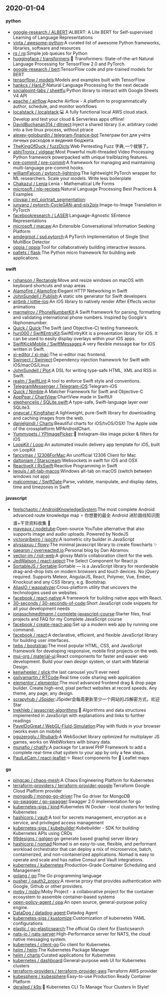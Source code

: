 ## 2020-01-04

#### python
* [google-research / ALBERT](https://github.com/google-research/ALBERT):ALBERT: A Lite BERT for Self-supervised Learning of Language Representations
* [vinta / awesome-python](https://github.com/vinta/awesome-python):A curated list of awesome Python frameworks, libraries, software and resources
* [rq / rq](https://github.com/rq/rq):Simple job queues for Python
* [huggingface / transformers](https://github.com/huggingface/transformers):🤗
Transformers: State-of-the-art Natural Language Processing for TensorFlow 2.0 and PyTorch.
* [google-research / bert](https://github.com/google-research/bert):TensorFlow code and pre-trained models for BERT
* [tensorflow / models](https://github.com/tensorflow/models):Models and examples built with TensorFlow
* [hankcs / HanLP](https://github.com/hankcs/HanLP):Natural Language Processing for the next decade
* [socialpoint-labs / sheetfu](https://github.com/socialpoint-labs/sheetfu):Python library to interact with Google Sheets V4 API
* [apache / airflow](https://github.com/apache/airflow):Apache Airflow - A platform to programmatically author, schedule, and monitor workflows
* [localstack / localstack](https://github.com/localstack/localstack):💻
A fully functional local AWS cloud stack. Develop and test your cloud & Serverless apps offline!
* [DavidBuchanan314 / dlinject](https://github.com/DavidBuchanan314/dlinject):Inject a shared library (i.e. arbitrary code) into a live linux process, without ptrace
* [alexey-goloburdin / telegram-finance-bot](https://github.com/alexey-goloburdin/telegram-finance-bot):Телеграм бот для учёта личных расходов и ведения бюджета
* [TheKingOfDuck / fuzzDicts](https://github.com/TheKingOfDuck/fuzzDicts):Web Pentesting Fuzz 字典,一个就够了。
* [abhiTronix / vidgear](https://github.com/abhiTronix/vidgear):Most Powerful multi-threaded Video Processing Python framework powerpacked with unique trailblazing features.
* [pre-commit / pre-commit](https://github.com/pre-commit/pre-commit):A framework for managing and maintaining multi-language pre-commit hooks.
* [williamFalcon / pytorch-lightning](https://github.com/williamFalcon/pytorch-lightning):The lightweight PyTorch wrapper for ML researchers. Scale your models. Write less boilerplate
* [Chakazul / Lenia](https://github.com/Chakazul/Lenia):Lenia - Mathematical Life Forms
* [microsoft / nlp-recipes](https://github.com/microsoft/nlp-recipes):Natural Language Processing Best Practices & Examples
* [clovaai / ext_portrait_segmentation](https://github.com/clovaai/ext_portrait_segmentation):
* [junyanz / pytorch-CycleGAN-and-pix2pix](https://github.com/junyanz/pytorch-CycleGAN-and-pix2pix):Image-to-Image Translation in PyTorch
* [facebookresearch / LASER](https://github.com/facebookresearch/LASER):Language-Agnostic SEntence Representations
* [microsoft / macaw](https://github.com/microsoft/macaw):An Extensible Conversational Information Seeking Platform
* [amdegroot / ssd.pytorch](https://github.com/amdegroot/ssd.pytorch):A PyTorch Implementation of Single Shot MultiBox Detector
* [oppia / oppia](https://github.com/oppia/oppia):Tool for collaboratively building interactive lessons.
* [pallets / flask](https://github.com/pallets/flask):The Python micro framework for building web applications.

#### swift
* [rxhanson / Rectangle](https://github.com/rxhanson/Rectangle):Move and resize windows on macOS with keyboard shortcuts and snap areas
* [Alamofire / Alamofire](https://github.com/Alamofire/Alamofire):Elegant HTTP Networking in Swift
* [JohnSundell / Publish](https://github.com/JohnSundell/Publish):A static site generator for Swift developers
* [airbnb / lottie-ios](https://github.com/airbnb/lottie-ios):An iOS library to natively render After Effects vector animations
* [marmelroy / PhoneNumberKit](https://github.com/marmelroy/PhoneNumberKit):A Swift framework for parsing, formatting and validating international phone numbers. Inspired by Google's libphonenumber.
* [Quick / Quick](https://github.com/Quick/Quick):The Swift (and Objective-C) testing framework.
* [huri000 / SwiftEntryKit](https://github.com/huri000/SwiftEntryKit):SwiftEntryKit is a presentation library for iOS. It can be used to easily display overlays within your iOS apps.
* [SwiftKickMobile / SwiftMessages](https://github.com/SwiftKickMobile/SwiftMessages):A very flexible message bar for iOS written in Swift.
* [xi-editor / xi-mac](https://github.com/xi-editor/xi-mac):The xi-editor mac frontend.
* [Swinject / Swinject](https://github.com/Swinject/Swinject):Dependency injection framework for Swift with iOS/macOS/Linux
* [JohnSundell / Plot](https://github.com/JohnSundell/Plot):A DSL for writing type-safe HTML, XML and RSS in Swift.
* [realm / SwiftLint](https://github.com/realm/SwiftLint):A tool to enforce Swift style and conventions.
* [TelegramMessenger / Telegram-iOS](https://github.com/TelegramMessenger/Telegram-iOS):Telegram-iOS
* [Quick / Nimble](https://github.com/Quick/Nimble):A Matcher Framework for Swift and Objective-C
* [AppPear / ChartView](https://github.com/AppPear/ChartView):ChartView made in SwiftUI
* [stephencelis / SQLite.swift](https://github.com/stephencelis/SQLite.swift):A type-safe, Swift-language layer over SQLite3.
* [onevcat / Kingfisher](https://github.com/onevcat/Kingfisher):A lightweight, pure-Swift library for downloading and caching images from the web.
* [danielgindi / Charts](https://github.com/danielgindi/Charts):Beautiful charts for iOS/tvOS/OSX! The Apple side of the crossplatform MPAndroidChart.
* [Yummypets / YPImagePicker](https://github.com/Yummypets/YPImagePicker):📸
Instagram-like image picker & filters for iOS
* [LoopKit / Loop](https://github.com/LoopKit/Loop):An automated insulin delivery app template for iOS, built on LoopKit
* [fancymax / 12306ForMac](https://github.com/fancymax/12306ForMac):An unofficial 12306 Client for Mac
* [daltoniam / Starscream](https://github.com/daltoniam/Starscream):Websockets in swift for iOS and OSX
* [ReactiveX / RxSwift](https://github.com/ReactiveX/RxSwift):Reactive Programming in Swift
* [lwouis / alt-tab-macos](https://github.com/lwouis/alt-tab-macos):Windows alt-tab on macOS (switch between windows not app)
* [malcommac / SwiftDate](https://github.com/malcommac/SwiftDate):Parse, validate, manipulate, and display dates, time and timezones in Swift

#### javascript
* [feelschaotic / AndroidKnowledgeSystem](https://github.com/feelschaotic/AndroidKnowledgeSystem):The most complete Android advanced route knowledge map
⭐️
你想要的最全 Android 进阶路线知识图谱+干货资料收集
🚀
* [mayeaux / nodetube](https://github.com/mayeaux/nodetube):Open-source YouTube alternative that also supports image and audio uploads. Powered by NodeJS
* [victorqribeiro / isocity](https://github.com/victorqribeiro/isocity):A isometric city builder in JavaScript
* [alyssaxuu / flowy](https://github.com/alyssaxuu/flowy):The minimal javascript library to create flowcharts
✨
* [gaearon / overreacted.io](https://github.com/gaearon/overreacted.io):Personal blog by Dan Abramov.
* [vector-im / riot-web](https://github.com/vector-im/riot-web):A glossy Matrix collaboration client for the web.
* [JedWatson / react-select](https://github.com/JedWatson/react-select):The Select Component for React.js
* [SortableJS / Sortable](https://github.com/SortableJS/Sortable):Sortable — is a JavaScript library for reorderable drag-and-drop lists on modern browsers and touch devices. No jQuery required. Supports Meteor, AngularJS, React, Polymer, Vue, Ember, Knockout and any CSS library, e.g. Bootstrap.
* [AliasIO / wappalyzer](https://github.com/AliasIO/wappalyzer):Cross-platform utility that uncovers the technologies used on websites.
* [facebook / react-native](https://github.com/facebook/react-native):A framework for building native apps with React.
* [30-seconds / 30-seconds-of-code](https://github.com/30-seconds/30-seconds-of-code):Short JavaScript code snippets for all your development needs
* [jonasschmedtmann / complete-javascript-course](https://github.com/jonasschmedtmann/complete-javascript-course):Starter files, final projects and FAQ for my Complete JavaScript course
* [facebook / create-react-app](https://github.com/facebook/create-react-app):Set up a modern web app by running one command.
* [facebook / react](https://github.com/facebook/react):A declarative, efficient, and flexible JavaScript library for building user interfaces.
* [twbs / bootstrap](https://github.com/twbs/bootstrap):The most popular HTML, CSS, and JavaScript framework for developing responsive, mobile first projects on the web.
* [mui-org / material-ui](https://github.com/mui-org/material-ui):React components for faster and easier web development. Build your own design system, or start with Material Design.
* [kenwheeler / slick](https://github.com/kenwheeler/slick):the last carousel you'll ever need
* [gsilvamartin / RTCode](https://github.com/gsilvamartin/RTCode):Real time code sharing web application
* [elementor / elementor](https://github.com/elementor/elementor):The most advanced frontend drag & drop page builder. Create high-end, pixel perfect websites at record speeds. Any theme, any page, any design.
* [scrapyhub / JSpider](https://github.com/scrapyhub/JSpider):JSpider会每周更新至少一个网站的JS解密方式，欢迎 Star
* [trekhleb / javascript-algorithms](https://github.com/trekhleb/javascript-algorithms):📝
Algorithms and data structures implemented in JavaScript with explanations and links to further readings
* [PavelDoGreat / WebGL-Fluid-Simulation](https://github.com/PavelDoGreat/WebGL-Fluid-Simulation):Play with fluids in your browser (works even on mobile)
* [oguzeroglu / Rhubarb](https://github.com/oguzeroglu/Rhubarb):A WebSocket library optimized for multiplayer JS games, works on WebWorkers with binary data.
* [munafio / chatify](https://github.com/munafio/chatify):A package for Laravel PHP Framework to add a complete real-time chat system to your app by only a few steps.
* [PaulLeCam / react-leaflet](https://github.com/PaulLeCam/react-leaflet):⚛️
React components for
🍃
Leaflet maps

#### go
* [pingcap / chaos-mesh](https://github.com/pingcap/chaos-mesh):A Chaos Engineering Platform for Kubernetes
* [terraform-providers / terraform-provider-google](https://github.com/terraform-providers/terraform-provider-google):Terraform Google Cloud Platform provider
* [mongodb / mongo-go-driver](https://github.com/mongodb/mongo-go-driver):The Go driver for MongoDB
* [go-swagger / go-swagger](https://github.com/go-swagger/go-swagger):Swagger 2.0 implementation for go
* [kubernetes-sigs / kind](https://github.com/kubernetes-sigs/kind):Kubernetes IN Docker - local clusters for testing Kubernetes
* [hashicorp / vault](https://github.com/hashicorp/vault):A tool for secrets management, encryption as a service, and privileged access management
* [kubernetes-sigs / kubebuilder](https://github.com/kubernetes-sigs/kubebuilder):Kubebuilder - SDK for building Kubernetes APIs using CRDs
* [99designs / gqlgen](https://github.com/99designs/gqlgen):go generate based graphql server library
* [hashicorp / nomad](https://github.com/hashicorp/nomad):Nomad is an easy-to-use, flexible, and performant workload orchestrator that can deploy a mix of microservice, batch, containerized, and non-containerized applications. Nomad is easy to operate and scale and has native Consul and Vault integrations.
* [kubernetes / kubernetes](https://github.com/kubernetes/kubernetes):Production-Grade Container Scheduling and Management
* [golang / go](https://github.com/golang/go):The Go programming language
* [pusher / oauth2_proxy](https://github.com/pusher/oauth2_proxy):A reverse proxy that provides authentication with Google, Github or other providers.
* [moby / moby](https://github.com/moby/moby):Moby Project - a collaborative project for the container ecosystem to assemble container-based systems
* [open-policy-agent / opa](https://github.com/open-policy-agent/opa):An open source, general-purpose policy engine.
* [DataDog / datadog-agent](https://github.com/DataDog/datadog-agent):Datadog Agent
* [kubernetes-sigs / kustomize](https://github.com/kubernetes-sigs/kustomize):Customization of kubernetes YAML configurations
* [elastic / go-elasticsearch](https://github.com/elastic/go-elasticsearch):The official Go client for Elasticsearch
* [nats-io / nats-server](https://github.com/nats-io/nats-server):High-Performance server for NATS, the cloud native messaging system.
* [kubernetes / client-go](https://github.com/kubernetes/client-go):Go client for Kubernetes.
* [helm / helm](https://github.com/helm/helm):The Kubernetes Package Manager
* [helm / charts](https://github.com/helm/charts):Curated applications for Kubernetes
* [kubernetes / dashboard](https://github.com/kubernetes/dashboard):General-purpose web UI for Kubernetes clusters
* [terraform-providers / terraform-provider-aws](https://github.com/terraform-providers/terraform-provider-aws):Terraform AWS provider
* [kubesphere / kubesphere](https://github.com/kubesphere/kubesphere):Easy-to-use Production Ready Container Platform
* [derailed / k9s](https://github.com/derailed/k9s):🐶
Kubernetes CLI To Manage Your Clusters In Style!
